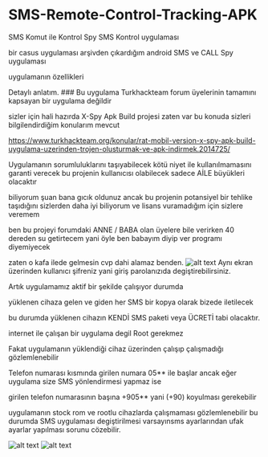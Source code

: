 # SMS-Remote-Control-Tracking-APK
SMS Komut ile Kontrol Spy
SMS Kontrol uygulaması

bir casus uygulaması arşivden çıkardığım android SMS ve CALL Spy uygulaması

uygulamanın özellikleri

Detaylı anlatım. ### 
Bu uygulama Turkhackteam forum üyelerinin tamamını kapsayan bir uygulama değildir

sizler için hali hazırda X-Spy Apk Build projesi zaten var bu konuda sizleri bilgilendirdiğim konularım mevcut

https://www.turkhackteam.org/konular/rat-mobil-version-x-spy-apk-build-uygulama-uzerinden-trojen-olusturmak-ve-apk-indirmek.2014725/

Uygulamanın sorumluluklarını taşıyabilecek kötü niyet ile kullanılmamasını garanti verecek bu projenin kullanıcısı olabilecek sadece AİLE büyükleri olacaktır

biliyorum şuan bana gıcık oldunuz ancak bu projenin potansiyel bir tehlike taşıdığını sizlerden daha iyi biliyorum ve lisans vuramadığım için sizlere veremem

ben bu projeyi forumdaki ANNE / BABA olan üyelere bile verirken 40 dereden su getirtecem yani öyle ben babayım diyip ver programı diyemiyecek

zaten o kafa ilede gelmesin cvp dahi alamaz benden. 
![alt text](https://i.hizliresim.com/s69hqs0.jpg) 
Aynı ekran üzerinden kullanıcı şifreniz yani giriş parolanızıda degiştirebilirsiniz.

Artık uygulamamız aktif bir şekilde çalışıyor durumda

yüklenen cihaza gelen ve giden her SMS bir kopya olarak bizede iletilecek

bu durumda yüklenen cihazın KENDİ SMS paketi veya ÜCRETİ tabi olacaktır.

internet ile çalışan bir uygulama degil Root gerekmez

Fakat uygulamanın yüklendiği cihaz üzerinden çalışıp çalışmadığı gözlemlenebilir

Telefon numarası kısmında girilen numara 05** ile başlar ancak eğer uygulama size SMS yönlendirmesi yapmaz ise

girilen telefon numarasının başına +905** yani (+90) koyulması gerekebilir

uygulamanın stock rom ve rootlu cihazlarda çalışmaması gözlemlenebilir bu durumda SMS uygulaması degiştirilmesi varsayınsms ayarlarından ufak ayarlar yapılması sorunu cözebilir. 

![alt text](https://i.hizliresim.com/nj5lxpd.png) 
![alt text](https://i.hizliresim.com/l1j6ziz.png)
